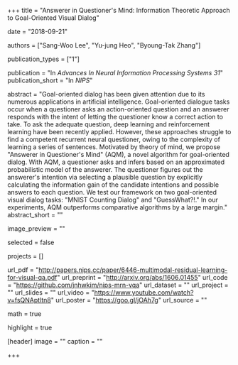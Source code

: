 +++
title = "Answerer in Questioner's Mind: Information Theoretic Approach to Goal-Oriented Visual Dialog"

date = "2018-09-21"


authors = ["Sang-Woo Lee", "Yu-jung Heo", "Byoung-Tak Zhang"]



publication_types = ["1"]

publication = "In *Advances In Neural Information Processing Systems 31*"
publication_short = "In *NIPS*"

abstract = "Goal-oriented dialog has been given attention due to its numerous applications in artificial intelligence. Goal-oriented dialogue tasks occur when a questioner asks an action-oriented question and an answerer responds with the intent of letting the questioner know a correct action to take. To ask the adequate question, deep learning and reinforcement learning have been recently applied. However, these approaches struggle to find a competent recurrent neural questioner, owing to the complexity of learning a series of sentences. Motivated by theory of mind, we propose "Answerer in Questioner's Mind" (AQM), a novel algorithm for goal-oriented dialog. With AQM, a questioner asks and infers based on an approximated probabilistic model of the answerer. The questioner figures out the answerer's intention via selecting a plausible question by explicitly calculating the information gain of the candidate intentions and possible answers to each question. We test our framework on two goal-oriented visual dialog tasks: "MNIST Counting Dialog" and "GuessWhat?!." In our experiments, AQM outperforms comparative algorithms by a large margin."
abstract_short = ""

image_preview = ""

selected = false

projects = []

url_pdf = "http://papers.nips.cc/paper/6446-multimodal-residual-learning-for-visual-qa.pdf"
url_preprint = "http://arxiv.org/abs/1606.01455"
url_code = "https://github.com/jnhwkim/nips-mrn-vqa"
url_dataset = ""
url_project = ""
url_slides = ""
url_video = "https://www.youtube.com/watch?v=fsQNAptltn8"
url_poster = "https://goo.gl/jOAh7g"
url_source = ""

math = true

highlight = true

[header]
image = ""
caption = ""

+++

